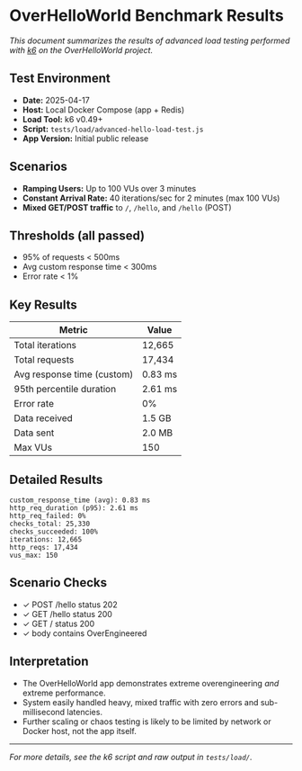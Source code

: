 # OverHelloWorld Benchmark Results

_This document summarizes the results of advanced load testing performed with [k6](https://k6.io/) on the OverHelloWorld project._

## Test Environment
- **Date:** 2025-04-17
- **Host:** Local Docker Compose (app + Redis)
- **Load Tool:** k6 v0.49+
- **Script:** `tests/load/advanced-hello-load-test.js`
- **App Version:** Initial public release

## Scenarios
- **Ramping Users:** Up to 100 VUs over 3 minutes
- **Constant Arrival Rate:** 40 iterations/sec for 2 minutes (max 100 VUs)
- **Mixed GET/POST traffic** to `/`, `/hello`, and `/hello` (POST)

## Thresholds (all passed)
- 95% of requests < 500ms
- Avg custom response time < 300ms
- Error rate < 1%

## Key Results

| Metric                     | Value                |
|---------------------------|----------------------|
| Total iterations          | 12,665               |
| Total requests            | 17,434               |
| Avg response time (custom)| 0.83 ms              |
| 95th percentile duration  | 2.61 ms              |
| Error rate                | 0%                   |
| Data received             | 1.5 GB               |
| Data sent                 | 2.0 MB               |
| Max VUs                   | 150                  |

## Detailed Results
```
custom_response_time (avg): 0.83 ms
http_req_duration (p95): 2.61 ms
http_req_failed: 0%
checks_total: 25,330
checks_succeeded: 100%
iterations: 12,665
http_reqs: 17,434
vus_max: 150
```

## Scenario Checks
- ✓ POST /hello status 202
- ✓ GET /hello status 200
- ✓ GET / status 200
- ✓ body contains OverEngineered

## Interpretation
- The OverHelloWorld app demonstrates extreme overengineering *and* extreme performance.
- System easily handled heavy, mixed traffic with zero errors and sub-millisecond latencies.
- Further scaling or chaos testing is likely to be limited by network or Docker host, not the app itself.

---

*For more details, see the k6 script and raw output in `tests/load/`.*
